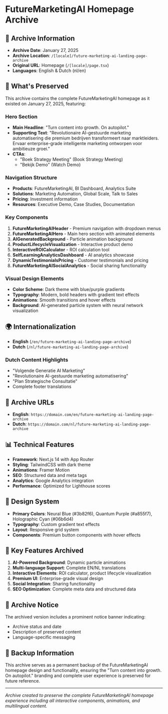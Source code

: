 # FutureMarketingAI Homepage Archive

## 📁 Archive Information

- **Archive Date**: January 27, 2025
- **Archive Location**: `/[locale]/future-marketing-ai-landing-page-archive`
- **Original URL**: Homepage (`/[locale]/page.tsx`)
- **Languages**: English & Dutch (nl/en)

## 🎯 What's Preserved

This archive contains the complete FutureMarketingAI homepage as it existed on January 27, 2025, featuring:

### Hero Section

- **Main Headline**: "Turn content into growth. On autopilot."
- **Supporting Text**: "Revolutionaire AI-gestuurde marketing automatisering die premium bedrijven transformeert naar marktleiders. Ervaar enterprise-grade intelligente marketing ontworpen voor ambitieuze groei."
- **CTAs**:
  - "Boek Strategy Meeting" (Book Strategy Meeting)
  - "Bekijk Demo" (Watch Demo)

### Navigation Structure

- **Products**: FutureMarketingAI, BI Dashboard, Analytics Suite
- **Solutions**: Marketing Automation, Global Scale, Talk to Sales
- **Pricing**: Investment information
- **Resources**: Executive Demo, Case Studies, Documentation

### Key Components

1. **FutureMarketingAIHeader** - Premium navigation with dropdown menus
2. **FutureMarketingAIHero** - Main hero section with animated elements
3. **AIGeneratedBackground** - Particle animation background
4. **ProductLifecycleVisualization** - Interactive product demo
5. **InteractiveROICalculator** - ROI calculation tool
6. **SelfLearningAnalyticsDashboard** - AI analytics showcase
7. **DynamicTestimonialsPricing** - Customer testimonials and pricing
8. **FutureMarketingAISocialAnalytics** - Social sharing functionality

### Visual Design Elements

- **Color Scheme**: Dark theme with blue/purple gradients
- **Typography**: Modern, bold headers with gradient text effects
- **Animations**: Smooth transitions and hover effects
- **Background**: AI-generated particle system with neural network visualization

## 🌍 Internationalization

- **English** (`/en/future-marketing-ai-landing-page-archive`)
- **Dutch** (`/nl/future-marketing-ai-landing-page-archive`)

### Dutch Content Highlights

- "Volgende Generatie AI Marketing"
- "Revolutionaire AI-gestuurde marketing automatisering"
- "Plan Strategische Consultatie"
- Complete footer translations

## 🔗 Archive URLs

- **English**: `https://domain.com/en/future-marketing-ai-landing-page-archive`
- **Dutch**: `https://domain.com/nl/future-marketing-ai-landing-page-archive`

## 📊 Technical Features

- **Framework**: Next.js 14 with App Router
- **Styling**: TailwindCSS with dark theme
- **Animations**: Framer Motion
- **SEO**: Structured data and meta tags
- **Analytics**: Google Analytics integration
- **Performance**: Optimized for Lighthouse scores

## 🎨 Design System

- **Primary Colors**: Neural Blue (#3b82f6), Quantum Purple (#a855f7), Holographic Cyan (#06b6d4)
- **Typography**: Custom gradient text effects
- **Layout**: Responsive grid system
- **Components**: Premium button components with hover effects

## 🚀 Key Features Archived

1. **AI-Powered Background**: Dynamic particle animations
2. **Multi-language Support**: Complete EN/NL translations
3. **Interactive Elements**: ROI calculator, product lifecycle visualization
4. **Premium UI**: Enterprise-grade visual design
5. **Social Integration**: Sharing functionality
6. **SEO Optimization**: Complete meta data and structured data

## 📝 Archive Notice

The archived version includes a prominent notice banner indicating:

- Archive status and date
- Description of preserved content
- Language-specific messaging

## 💾 Backup Information

This archive serves as a permanent backup of the FutureMarketingAI homepage design and functionality, ensuring the "Turn content into growth. On autopilot." branding and complete user experience is preserved for future reference.

---

_Archive created to preserve the complete FutureMarketingAI homepage experience including all interactive components, animations, and multilingual content._
